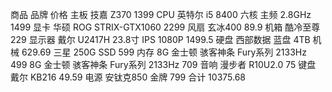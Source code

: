 商品	品牌	价格
主板	技嘉 Z370	1399
CPU	英特尔 i5 8400 六核 主频 2.8GHz	1499
显卡	华硕 ROG STRIX-GTX1060	2299
风扇	玄冰400	89.9
机箱	酷冷至尊	229
显示器	戴尔 U2417H 23.8寸 IPS 1080P	1499.5
硬盘	西部数据 蓝盘 4TB 机械	629.69
	三星 250G SSD	599
内存	8G 金士顿 骇客神条 Fury系列 2133Hz	499
	8G 金士顿 骇客神条 Fury系列 2133Hz	709
音响	漫步者 R10U2.0	75
键盘	戴尔 KB216	49.59
电源	安钛克850 金牌	799
合计		10375.68
